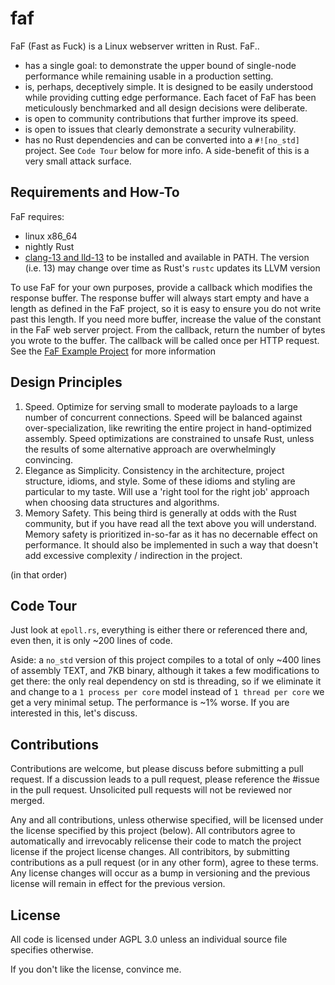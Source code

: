 # faf
FaF (Fast as Fuck) is a Linux webserver written in Rust. FaF..
* has a single goal: to demonstrate the upper bound of single-node performance while remaining usable in a production setting.
* is, perhaps, deceptively simple. It is designed to be easily understood while providing cutting edge performance. Each facet of FaF has been meticulously benchmarked and all design decisions were deliberate.
* is open to community contributions that further improve its speed.
* is open to issues that clearly demonstrate a security vulnerability.
* has no Rust dependencies and can be converted into a `#![no_std]` project. See `Code Tour` below for more info. A side-benefit of this is a very small attack surface.

## Requirements and How-To

FaF requires:
* linux x86_64
* nightly Rust
* [clang-13 and lld-13](https://apt.llvm.org/) to be installed and available in PATH. The version (i.e. 13) may change over time as Rust's `rustc` updates its LLVM version


To use FaF for your own purposes, provide a callback which modifies the response buffer. The response buffer will always start empty and have a length as defined in the FaF project, so it is easy to ensure you do not write past this length. If you need more buffer, increase the value of the constant in the FaF web server project. From the callback, return the number of bytes you wrote to the buffer. The callback will be called once per HTTP request. See the [FaF Example Project](https://github.com/errantmind/faf-example) for more information

## Design Principles
1. Speed. Optimize for serving small to moderate payloads to a large number of concurrent connections. Speed will be balanced against over-specialization, like rewriting the entire project in hand-optimized assembly. Speed optimizations are constrained to unsafe Rust, unless the results of some alternative approach are overwhelmingly convincing.
2. Elegance as Simplicity. Consistency in the architecture, project structure, idioms, and style. Some of these idioms and styling are particular to my taste. Will use a 'right tool for the right job' approach when choosing data structures and algorithms.
3. Memory Safety. This being third is generally at odds with the Rust community, but if you have read all the text above you will understand. Memory safety is prioritized in-so-far as it has no decernable effect on performance. It should also be implemented in such a way that doesn't add excessive complexity / indirection in the project.

(in that order)

## Code Tour

Just look at `epoll.rs`, everything is either there or referenced there and, even then, it is only ~200 lines of code.

Aside: a `no_std` version of this project compiles to a total of only ~400 lines of assembly TEXT, and 7KB binary, although it takes a few modifications to get there: the only real dependency on std is threading, so if we eliminate it and change to a `1 process per core` model instead of `1 thread per core` we get a very minimal setup. The performance is ~1% worse. If you are interested in this, let's discuss.

## Contributions
Contributions are welcome, but please discuss before submitting a pull request. If a discussion leads to a pull request, please reference the \#issue in the pull request. Unsolicited pull requests will not be reviewed nor merged.

Any and all contributions, unless otherwise specified, will be licensed under the license specified by this project (below). All contributors agree to automatically and irrevocably relicense their code to match the project license if the project license changes. All contribitors, by submitting contributions as a pull request (or in any other form), agree to these terms. Any license changes will occur as a bump in versioning and the previous license will remain in effect for the previous version.


## License
All code is licensed under AGPL 3.0 unless an individual source file specifies otherwise.

If you don't like the license, convince me.
